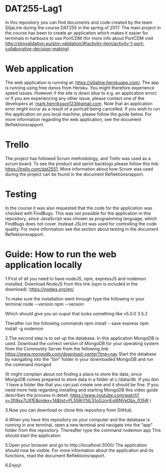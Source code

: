 # DAT255-Lag1

In this repository you can find documents and code created by the team SiljaLine during the course DAT255 in the spring of 2017.
The main project in the course has been to create an application which makes it easier for terminals in harbours to use PortCDM (for more info about PortCDM visit http://stmvalidation.eu/stm-validation/#!activity-item/activity-1-port-collaborative-decision-making). 

# Web application

The web application is running at: https://siljaline.herokuapp.com/. The app is running using free dynos from Heroku. You might therefore experience speed issues. However if the site is down (due to e.g. an application error) or if you are experiencing any other issue, please contact one of the developers at: mark.henriksson123@gmail.com. Note that an application error might occur as a result of a portcall being cancelled. If you wish to run the application on you local machine, please follow the guide below. For more information regarding the web application, see the document Reflektionsrapport. 

# Trello

The project has followed Scrum methodology, and Trello was used as a scrum board. To see the product and sprint backlogs please follow this link: https://trello.com/dat2551. More information about how Scrum was used during the project can be found in the document Reflektionsrapport.

# Testing

In the course it was also requested that the code for the application was checked with FindBugs. This was not possible for the application in this repository, since JavaScript was chosen as programming language, which FindBugs does not cover. Instead JSLint was used for controlling the code quality. For more information see the section about testing in the document Reflektionsrapport. 

# Guide: How to run the web application locally

1.First of all you need to have nodeJS, npm, expressJS and nodemon installed. Download NodeJS from this link (npm is included in the download):
https://nodejs.org/en/

To make sure the installation went through type the following in your terminal
node --version
npm --version

Which should give you an ouput that looks something like
v5.0.0
3.5.2

Therafter run the following commands
npm install --save express
npm install -g nodemon

2.The second step is to set up the database. In this application MongoDB is used. Download the correct version of MongoDB for your operating system from the Community Server from the following link:
https://www.mongodb.com/download-center?jmp=nav 
Start the database by navigating into the "bin" folder in your downloaded MongoDB and run the command
mongod

(It might complain about not finding a place to store the data, since MongoDB comes prepared to store data in a folder at c:/data/db. If you don´t have a folder like that you can just create one and it should be fine. If you need more help regarding installing and starting MongoDB this video guide describes the process in detail: https://www.youtube.com/watch?v=3fj9sx7UXfE&index=14&list=PL55RiY5tL51oGJorjEgl6NVeDbx_fO5jR )


3.Now you can download or clone this repository from GitHub.


4.When you have this repository on your computer and the database is running in one terminal, open a new terminal and navigate into the “app” folder from this repository. Thereafter type the command
nodemon app
This should start the application

5.Open your browser and go to
http://localhost:3000/
The application should now be visible. For more information about the application and its functions, read the document Reflektionsrapport.

6.Enjoy!
